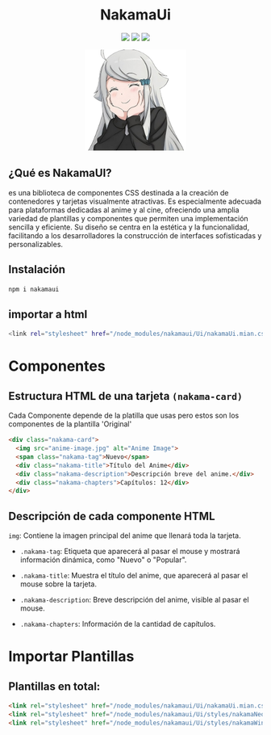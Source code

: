 <h1 align="center">
NakamaUi
</h1>

<p align="center">
  <a href="#"><img src="https://img.shields.io/badge/CSS3-1572B6.svg?style=for-the-badge&logo=CSS3&logoColor=white"/></a>
  <a href="#"><img src="https://img.shields.io/badge/HTML-239120?style=for-the-badge&logo=html5&logoColor=white"/></a>
  <a href="#"><img src="https://img.shields.io/badge/NPM-%23CB3837.svg?style=for-the-badge&logo=npm&logoColor=white"/></a>
</p>

<p align="center">
  <a href="nakamastream.domcloud.dev" target="_blank">
    <img src="https://github.com/NakamaStream/Resources/blob/main/NakamStream-logo-HD-removebg.png?raw=true" alt="Logo" width="200"/>
  </a>
</p>

## ¿Qué es NakamaUI?

es una biblioteca de componentes CSS destinada a la creación de contenedores y tarjetas visualmente atractivas. Es especialmente adecuada para plataformas dedicadas al anime y al cine, ofreciendo una amplia variedad de plantillas y componentes que permiten una implementación sencilla y eficiente. Su diseño se centra en la estética y la funcionalidad, facilitando a los desarrolladores la construcción de interfaces sofisticadas y personalizables.

## Instalación

```bash
npm i nakamaui
```

## importar a html

```bash
<link rel="stylesheet" href="/node_modules/nakamaui/Ui/nakamaUi.mian.css">
```

# Componentes

## Estructura HTML de una tarjeta ``(nakama-card)``

Cada Componente depende de la platilla que usas pero estos son los
componentes de la plantilla 'Original'

```html
<div class="nakama-card">
  <img src="anime-image.jpg" alt="Anime Image">
  <span class="nakama-tag">Nuevo</span>
  <div class="nakama-title">Título del Anime</div>
  <div class="nakama-description">Descripción breve del anime.</div>
  <div class="nakama-chapters">Capítulos: 12</div>
</div>
```

## Descripción de cada componente HTML

``img``: Contiene la imagen principal del anime que llenará toda la tarjeta.

- ``.nakama-tag``: Etiqueta que aparecerá al pasar el mouse y mostrará información dinámica, como "Nuevo" o "Popular".

- ``.nakama-title``: Muestra el título del anime, que aparecerá al pasar el mouse sobre la tarjeta.

- ``.nakama-description``: Breve descripción del anime, visible al pasar el mouse.

- ``.nakama-chapters``: Información de la cantidad de capítulos.

# Importar Plantillas

## Plantillas en total:

```html
<link rel="stylesheet" href="/node_modules/nakamaui/Ui/nakamaUi.mian.css">
<link rel="stylesheet" href="/node_modules/nakamaui/Ui/styles/nakamaNeonUi.css">
<link rel="stylesheet" href="/node_modules/nakamaui/Ui/styles/nakamaWin95Ui.css">
```
